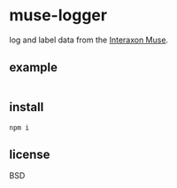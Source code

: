 # muse-logger

log and label data from the [Interaxon Muse](http://www.choosemuse.com/).

<!-- see [details.md](details.md). -->

<!-- (interested in contributing?) see [CONTRIBUTING.md](CONTRIBUTING.md). -->


## example

```javascript
```

## install

```
npm i
```

## license

BSD
